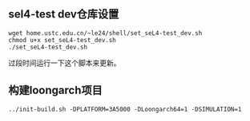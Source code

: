 ## sel4-test dev仓库设置

```
wget home.ustc.edu.cn/~le24/shell/set_seL4-test_dev.sh
chmod u+x set_seL4-test_dev.sh
./set_seL4-test_dev.sh
```
过段时间运行一下这个脚本来更新。

## 构建loongarch项目

```../init-build.sh -DPLATFORM=3A5000 -DLoongarch64=1 -DSIMULATION=1```